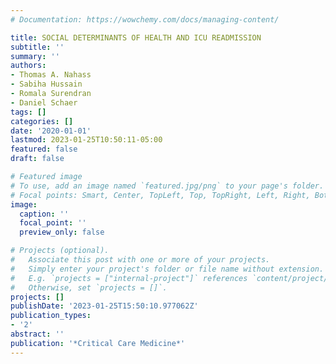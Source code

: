 ```yaml
---
# Documentation: https://wowchemy.com/docs/managing-content/

title: SOCIAL DETERMINANTS OF HEALTH AND ICU READMISSION
subtitle: ''
summary: ''
authors:
- Thomas A. Nahass
- Sabiha Hussain
- Romala Surendran
- Daniel Schaer
tags: []
categories: []
date: '2020-01-01'
lastmod: 2023-01-25T10:50:11-05:00
featured: false
draft: false

# Featured image
# To use, add an image named `featured.jpg/png` to your page's folder.
# Focal points: Smart, Center, TopLeft, Top, TopRight, Left, Right, BottomLeft, Bottom, BottomRight.
image:
  caption: ''
  focal_point: ''
  preview_only: false

# Projects (optional).
#   Associate this post with one or more of your projects.
#   Simply enter your project's folder or file name without extension.
#   E.g. `projects = ["internal-project"]` references `content/project/deep-learning/index.md`.
#   Otherwise, set `projects = []`.
projects: []
publishDate: '2023-01-25T15:50:10.977062Z'
publication_types:
- '2'
abstract: ''
publication: '*Critical Care Medicine*'
---
```

